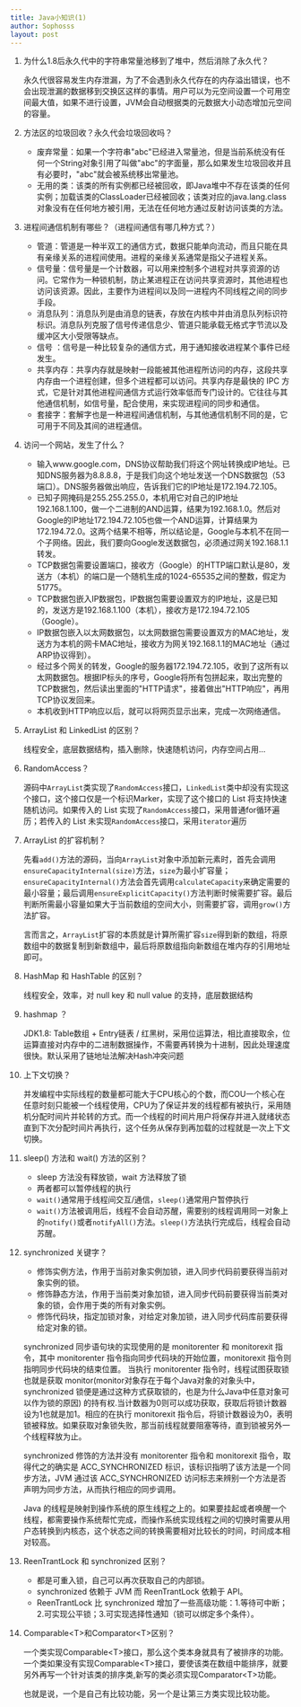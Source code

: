 ```yaml
---
title: Java小知识(1)
author: Sophosss
layout: post
---
```

1. 为什么1.8后永久代中的字符串常量池移到了堆中，然后消除了永久代？

   永久代很容易发生内存泄漏，为了不会遇到永久代存在的内存溢出错误，也不会出现泄漏的数据移到交换区这样的事情。用户可以为元空间设置一个可用空间最大值，如果不进行设置，JVM会自动根据类的元数据大小动态增加元空间的容量。  

2. 方法区的垃圾回收？永久代会垃圾回收吗？
   - 废弃常量：如果一个字符串"abc"已经进入常量池，但是当前系统没有任何一个String对象引用了叫做"abc"的字面量，那么如果发生垃圾回收并且有必要时，"abc"就会被系统移出常量池。
   - 无用的类：该类的所有实例都已经被回收，即Java堆中不存在该类的任何实例；加载该类的ClassLoader已经被回收；该类对应的java.lang.class对象没有在任何地方被引用，无法在任何地方通过反射访问该类的方法。

3. 进程间通信机制有哪些？（进程间通信有哪几种方式？）
   - 管道：管道是一种半双工的通信方式，数据只能单向流动，而且只能在具有亲缘关系的进程间使用。进程的亲缘关系通常是指父子进程关系。
   - 信号量：信号量是一个计数器，可以用来控制多个进程对共享资源的访问。它常作为一种锁机制，防止某进程正在访问共享资源时，其他进程也访问该资源。因此，主要作为进程间以及同一进程内不同线程之间的同步手段。
   - 消息队列：消息队列是由消息的链表，存放在内核中并由消息队列标识符标识。消息队列克服了信号传递信息少、管道只能承载无格式字节流以及缓冲区大小受限等缺点。
   - 信号 ：信号是一种比较复杂的通信方式，用于通知接收进程某个事件已经发生。
   - 共享内存：共享内存就是映射一段能被其他进程所访问的内存，这段共享内存由一个进程创建，但多个进程都可以访问。共享内存是最快的 IPC  方式，它是针对其他进程间通信方式运行效率低而专门设计的。它往往与其他通信机制，如信号量，配合使用，来实现进程间的同步和通信。
   - 套接字：套解字也是一种进程间通信机制，与其他通信机制不同的是，它可用于不同及其间的进程通信。

4. 访问一个网站，发生了什么？
   - 输入www.google.com，DNS协议帮助我们将这个网址转换成IP地址。已知DNS服务器为8.8.8.8，于是我们向这个地址发送一个DNS数据包（53端口）。DNS服务器做出响应，告诉我们它的IP地址是172.194.72.105。
   - 已知子网掩码是255.255.255.0，本机用它对自己的IP地址192.168.1.100，做一个二进制的AND运算，结果为192.168.1.0。然后对Google的IP地址172.194.72.105也做一个AND运算，计算结果为172.194.72.0。这两个结果不相等，所以结论是，Google与本机不在同一个子网络。因此，我们要向Google发送数据包，必须通过网关192.168.1.1转发。
   - TCP数据包需要设置端口，接收方（Google）的HTTP端口默认是80，发送方（本机）的端口是一个随机生成的1024-65535之间的整数，假定为51775。
   - TCP数据包嵌入IP数据包，IP数据包需要设置双方的IP地址，这是已知的，发送方是192.168.1.100（本机），接收方是172.194.72.105（Google）。
   - IP数据包嵌入以太网数据包，以太网数据包需要设置双方的MAC地址，发送方为本机的网卡MAC地址，接收方为网关192.168.1.1的MAC地址（通过ARP协议得到）。
   - 经过多个网关的转发，Google的服务器172.194.72.105，收到了这所有以太网数据包。根据IP标头的序号，Google将所有包拼起来，取出完整的TCP数据包，然后读出里面的"HTTP请求"，接着做出"HTTP响应"，再用TCP协议发回来。
   - 本机收到HTTP响应以后，就可以将网页显示出来，完成一次网络通信。

5. ArrayList 和 LinkedList 的区别？

   线程安全，底层数据结构，插入删除，快速随机访问，内存空间占用…

6. RandomAccess？

   源码中`ArrayList`类实现了`RandomAccess`接口，`LinkedList`类中却没有实现这个接口，这个接口仅是一个标识Marker，实现了这个接口的 List 将支持快速随机访问。如果传入的 List 实现了`RandomAccess`接口，采用普通for循环遍历；若传入的 List 未实现`RandomAccess`接口，采用`iterator`遍历

7. ArrayList 的扩容机制？

   先看`add()`方法的源码，当向`ArrayList`对象中添加新元素时，首先会调用`ensureCapacityInternal(size)`方法，`size`为最小扩容量；`ensureCapacityInternal()`方法会首先调用`calculateCapacity`来确定需要的最小容量；最后调用`ensureExplicitCapacity()`方法判断时候需要扩容。最后判断所需最小容量如果大于当前数组的空间大小，则需要扩容，调用`grow()`方法扩容。

   言而言之，`ArrayList`扩容的本质就是计算所需扩容`size`得到新的数组，将原数组中的数据复制到新数组中，最后将原数组指向新数组在堆内存的引用地址即可。

8. HashMap 和 HashTable 的区别？

   线程安全，效率，对 null key 和 null value 的支持，底层数据结构

9. hashmap ？

   JDK1.8: Table数组 + Entry链表 / 红黑树，采用位运算法，相比直接取余，位运算直接对内存中的二进制数据操作，不需要再转换为十进制，因此处理速度很快。默认采用了链地址法解决Hash冲突问题

10. 上下文切换？

    并发编程中实际线程的数量都可能大于CPU核心的个数，而COU一个核心在任意时刻只能被一个线程使用，CPU为了保证并发的线程都有被执行，采用随机分配时间片并轮转的方式。而一个线程的时间片用户将保存并进入就绪状态直到下次分配时间片再执行，这个任务从保存到再加载的过程就是一次上下文切换。

11. sleep() 方法和 wait() 方法的区别？
    - sleep 方法没有释放锁，wait 方法释放了锁
    - 两者都可以暂停线程的执行
    - `wait()`通常用于线程间交互/通信，`sleep()`通常用户暂停执行
    - `wait()`方法被调用后，线程不会自动苏醒，需要别的线程调用同一对象上的`notify()`或者`notifyAll()`方法。`sleep()`方法执行完成后，线程会自动苏醒。

12. synchronized 关键字？

    - 修饰实例方法，作用于当前对象实例加锁，进入同步代码前要获得当前对象实例的锁。
    - 修饰静态方法，作用于当前类对象加锁，进入同步代码前要获得当前类对象的锁，会作用于类的所有对象实例。
    - 修饰代码块，指定加锁对象，对给定对象加锁，进入同步代码库前要获得给定对象的锁。

    synchronized 同步语句块的实现使用的是 monitorenter 和 monitorexit 指令，其中 monitorenter 指令指向同步代码块的开始位置，monitorexit 指令则指明同步代码块的结束位置。 当执行 monitorenter 指令时，线程试图获取锁也就是获取 monitor(monitor对象存在于每个Java对象的对象头中，synchronized 锁便是通过这种方式获取锁的，也是为什么Java中任意对象可以作为锁的原因) 的持有权.当计数器为0则可以成功获取，获取后将锁计数器设为1也就是加1。相应的在执行 monitorexit 指令后，将锁计数器设为0，表明锁被释放。如果获取对象锁失败，那当前线程就要阻塞等待，直到锁被另外一个线程释放为止。

    synchronized 修饰的方法并没有 monitorenter 指令和 monitorexit 指令，取得代之的确实是 ACC_SYNCHRONIZED 标识，该标识指明了该方法是一个同步方法，JVM 通过该 ACC_SYNCHRONIZED 访问标志来辨别一个方法是否声明为同步方法，从而执行相应的同步调用。

    Java 的线程是映射到操作系统的原生线程之上的。如果要挂起或者唤醒一个线程，都需要操作系统帮忙完成，而操作系统实现线程之间的切换时需要从用户态转换到内核态，这个状态之间的转换需要相对比较长的时间，时间成本相对较高。

13. ReenTrantLock 和 synchronized 区别？
    - 都是可重入锁，自己可以再次获取自己的内部锁。
    - synchronized 依赖于 JVM 而 ReenTrantLock 依赖于 API。
    - ReenTrantLock 比 synchronized 增加了一些高级功能：1.等待可中断；2.可实现公平锁；3.可实现选择性通知（锁可以绑定多个条件）。

14. Comparable\<T>和Comparator\<T>区别？

    一个类实现Comparable\<T>接口，那么这个类本身就具有了被排序的功能。一个类如果没有实现Comparable\<T>接口，要使该类在数组中能排序，就要另外再写一个针对该类的排序类,新写的类必须实现Comparator\<T>功能。

    也就是说，一个是自己有比较功能，另一个是让第三方类实现比较功能。